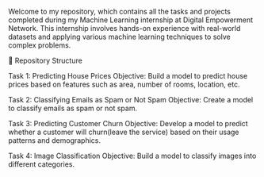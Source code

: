Welcome to my repository, which contains all the tasks and projects completed during my Machine Learning internship at Digital Empowerment Network. 
This internship involves hands-on experience with real-world datasets and applying various machine learning techniques to solve complex problems.

📁 Repository Structure

Task 1: Predicting House Prices
Objective: Build a model to predict house prices based on features such as area, number of rooms, location, etc.

Task 2: Classifying Emails as Spam or Not Spam
Objective: Create a model to classify emails as spam or not spam.

Task 3: Predicting Customer Churn
Objective: Develop a model to predict whether a customer will churn(leave the service) based on their usage patterns and demographics.

Task 4: Image Classification
Objective: Build a model to classify images into different categories.

